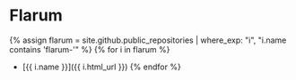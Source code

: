 # Flarum

{% assign flarum = site.github.public_repositories | where_exp: "i", "i.name contains 'flarum-'" %}
{% for i in flarum %}
  * [{{ i.name }}]({{ i.html_url }})
{% endfor %}
